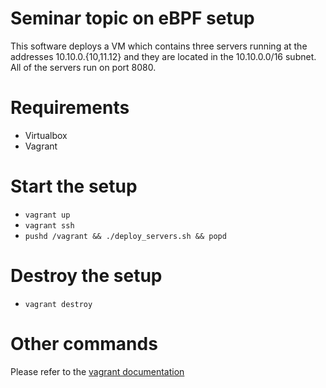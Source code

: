 # Seminar topic on eBPF setup

This software deploys a VM which contains three servers running at the addresses 10.10.0.{10,11.12} and they are located in the 10.10.0.0/16 subnet. All of the servers run on port 8080.

# Requirements

- Virtualbox
- Vagrant

# Start the setup

- `vagrant up`
- `vagrant ssh`
- `pushd /vagrant && ./deploy_servers.sh && popd`

# Destroy the setup

- `vagrant destroy`

# Other commands

Please refer to the [vagrant documentation](https://developer.hashicorp.com/vagrant/docs)
